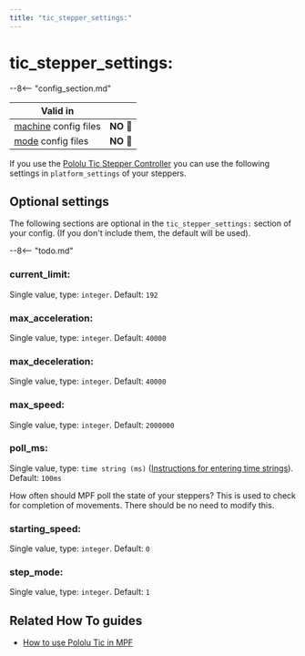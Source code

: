 ```yaml
---
title: "tic_stepper_settings:"
---
```


# tic_stepper_settings:


--8<-- "config_section.md"

| Valid in | |
|-----|:----:|
|[machine](instructions/machine_config.md) config files |**NO** :no_entry_sign:|
|[mode](instructions/mode_config.md) config files|**NO** :no_entry_sign:|

If you use the
[Pololu Tic Stepper Controller](../hardware/pololu_tic.md) you can use the following settings in `platform_settings` of
your steppers.

## Optional settings

The following sections are optional in the `tic_stepper_settings:`
section of your config. (If you don't include them, the default will be
used).

--8<-- "todo.md"

### current_limit:

Single value, type: `integer`. Default: `192`

### max_acceleration:

Single value, type: `integer`. Default: `40000`

### max_deceleration:

Single value, type: `integer`. Default: `40000`

### max_speed:

Single value, type: `integer`. Default: `2000000`

### poll_ms:

Single value, type: `time string (ms)`
([Instructions for entering time strings](instructions/time_strings.md)). Default: `100ms`

How often should MPF poll the state of your steppers? This is used to
check for completion of movements. There should be no need to modify
this.

### starting_speed:

Single value, type: `integer`. Default: `0`

### step_mode:

Single value, type: `integer`. Default: `1`

## Related How To guides

* [How to use Pololu Tic in MPF](../hardware/pololu_tic.md)

